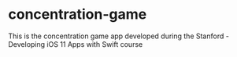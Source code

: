 # concentration-game
This is the concentration game app developed during the Stanford - Developing iOS 11 Apps with Swift course
